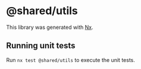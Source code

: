 # @shared/utils

This library was generated with [Nx](https://nx.dev).

## Running unit tests

Run `nx test @shared/utils` to execute the unit tests.
